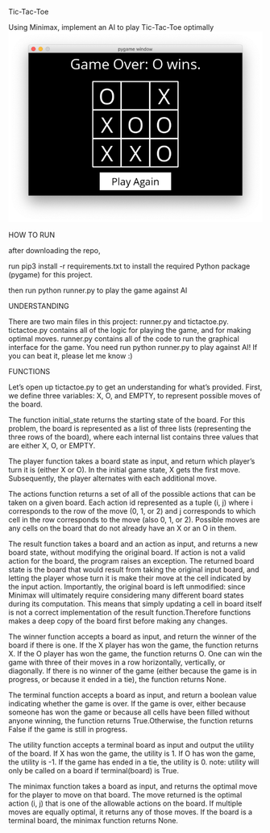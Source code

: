 Tic-Tac-Toe

Using Minimax, implement an AI to play Tic-Tac-Toe optimally 
![Screenshot](./tictactoe/tictactoe.png)

HOW TO RUN

after downloading the repo,

run pip3 install -r requirements.txt to install the required Python package (pygame) for this project.

then run python runner.py to play the game against AI

UNDERSTANDING

There are two main files in this project: runner.py and tictactoe.py. tictactoe.py contains all of the logic for playing the game, and for making optimal moves. runner.py contains all of the code to run the graphical interface for the game. You need run python runner.py to play against AI! If you can beat it, please let me know :)

FUNCTIONS

Let’s open up tictactoe.py to get an understanding for what’s provided. First, we define three variables: X, O, and EMPTY, to represent possible moves of the board.

The function initial_state returns the starting state of the board. For this problem, the board is represented as a list of three lists (representing the three rows of the board), where each internal list contains three values that are either X, O, or EMPTY.

The player function takes a board state as input, and return which player’s turn it is (either X or O). In the initial game state, X gets the first move. Subsequently, the player alternates with each additional move.

The actions function returns a set of all of the possible actions that can be taken on a given board. Each action id represented as a tuple (i, j) where i corresponds to the row of the move (0, 1, or 2) and j corresponds to which cell in the row corresponds to the move (also 0, 1, or 2). Possible moves are any cells on the board that do not already have an X or an O in them.

The result function takes a board and an action as input, and returns a new board state, without modifying the original board. If action is not a valid action for the board, the program raises an exception. The returned board state is the board that would result from taking the original input board, and letting the player whose turn it is make their move at the cell indicated by the input action. Importantly, the original board is left unmodified: since Minimax will ultimately require considering many different board states during its computation. This means that simply updating a cell in board itself is not a correct implementation of the result function.Therefore functions makes a deep copy of the board first before making any changes.

The winner function accepts a board as input, and return the winner of the board if there is one. If the X player has won the game, the function returns X. If the O player has won the game, the function returns O. One can win the game with three of their moves in a row horizontally, vertically, or diagonally. If there is no winner of the game (either because the game is in progress, or because it ended in a tie), the function returns None.

The terminal function accepts a board as input, and return a boolean value indicating whether the game is over. If the game is over, either because someone has won the game or because all cells have been filled without anyone winning, the function returns True.Otherwise, the function returns False if the game is still in progress.

The utility function accepts a terminal board as input and output the utility of the board. If X has won the game, the utility is 1. If O has won the game, the utility is -1. If the game has ended in a tie, the utility is 0. note: utility will only be called on a board if terminal(board) is True.

The minimax function takes a board as input, and returns the optimal move for the player to move on that board. The move returned is the optimal action (i, j) that is one of the allowable actions on the board. If multiple moves are equally optimal, it returns any of those moves. If the board is a terminal board, the minimax function returns None.
